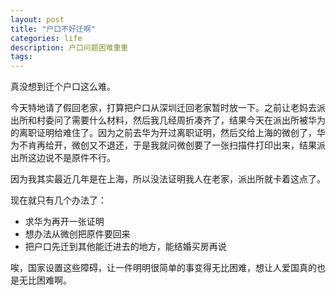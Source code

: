 ```yaml
---
layout: post
title: "户口不好迁啊"
categories: life
description: 户口问题困难重重
tags: 
---
```

真没想到迁个户口这么难。

今天特地请了假回老家，打算把户口从深圳迁回老家暂时放一下。之前让老妈去派出所和村委问了需要什么材料，然后我几经周折凑齐了，结果今天在派出所被华为的离职证明给难住了。因为之前去华为开过离职证明，然后交给上海的微创了，华为不肯再给开，微创又不退还，于是我就问微创要了一张扫描件打印出来，结果派出所这边说不是原件不行。

因为我其实最近几年是在上海，所以没法证明我人在老家，派出所就卡着这点了。

现在就只有几个办法了：

- 求华为再开一张证明
- 想办法从微创把原件要回来
- 把户口先迁到其他能迁进去的地方，能结婚买房再说

唉，国家设置这些障碍，让一件明明很简单的事变得无比困难，想让人爱国真的也是无比困难啊。
